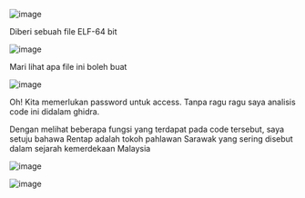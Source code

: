 ![image](https://github.com/6D756E6972/3108CTF/assets/129729880/c98ccf3b-cb02-4981-8bca-5af3cac206e9)

Diberi sebuah file ELF-64 bit

![image](https://github.com/6D756E6972/3108CTF/assets/129729880/d6febd7b-44f0-42ad-b68c-1498423375b8)

Mari lihat apa file ini boleh buat

![image](https://github.com/6D756E6972/3108CTF/assets/129729880/9d099a66-a4a3-421b-83a9-8210eeface27)

Oh! Kita memerlukan password untuk access. Tanpa ragu ragu saya analisis code ini didalam ghidra.

Dengan melihat beberapa fungsi yang terdapat pada code tersebut, saya setuju bahawa Rentap adalah tokoh pahlawan Sarawak yang sering disebut dalam sejarah kemerdekaan Malaysia

![image](https://github.com/6D756E6972/3108CTF/assets/129729880/f50adc26-68c1-4f74-bfb2-8eee51a8cd8e)

![image](https://github.com/6D756E6972/3108CTF/assets/129729880/83431cb2-a147-4f0c-9f86-8c3eca12d6a1)
